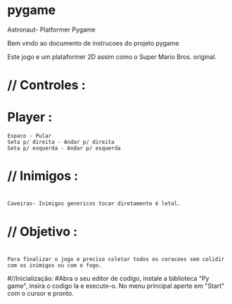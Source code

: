 # pygame


Astronaut- Platformer Pygame

Bem vindo ao documento de instrucoes do projeto pygame

Este jogo e um plataformer 2D assim como o Super Mario Bros. original.

# // Controles :
  # Player :
    Espaco - Pular
    Seta p/ direita - Andar p/ direita
    Seta p/ esquerda - Andar p/ esquerda

# // Inimigos :
  #
    Caveiras- Inimigos genericos tocar diretamente é letal.

# // Objetivo :
  # 
    Para finalizar o jogo e preciso coletar todos os coracoes sem colidir com os inimigos ou com o fogo. 
    
#//Inicialização: 
  #Abra o seu editor de codigo, instale a biblioteca "Py game", insira o codigo la e execute-o. No menu principal aperte em "Start" com o cursor e pronto.
